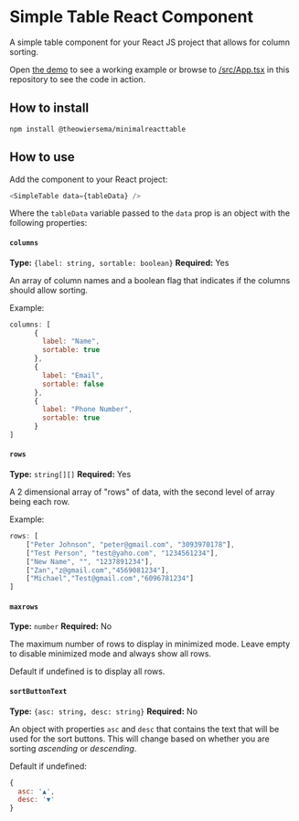 # Simple Table React Component

A simple table component for your React JS project that allows for column sorting. 

Open [the demo](https://minimal-react-table.herokuapp.com/) to see a working example or browse to [/src/App.tsx](https://github.com/theowiersema/SimpleTable/blob/main/src/App.tsx) in this repository to see the code in action.

## How to install


```
npm install @theowiersema/minimalreacttable
```

## How to use

Add the component to your React project: 

```javascript
<SimpleTable data={tableData} />
```

Where the `tableData` variable passed to the `data` prop is an object with the following properties:

#### `columns`

**Type:** `{label: string, sortable: boolean}`
**Required:** Yes

An array of column names and a boolean flag that indicates if the columns should allow sorting. 

Example: 

```javascript
columns: [
      {
        label: "Name",
        sortable: true
      },
      {
        label: "Email",
        sortable: false
      },
      {
        label: "Phone Number",
        sortable: true
      }
]
```

#### `rows`

**Type:** `string[][]`
**Required:** Yes

A 2 dimensional array of "rows" of data, with the second level of array being each row. 

Example: 

```javascript
rows: [
	["Peter Johnson", "peter@gmail.com", "3093970178"],
	["Test Person", "test@yaho.com", "1234561234"],
	["New Name", "", "1237891234"],
	["Zan","z@gmail.com","4569081234"],
	["Michael","Test@gmail.com","6096781234"]
]
```

#### `maxrows`

**Type:** `number`
**Required:** No

The maximum number of rows to display in minimized mode. Leave empty to disable minimized mode and always show all rows. 

Default if undefined is to display all rows.

#### `sortButtonText`

**Type:** `{asc: string, desc: string}`
**Required:** No

An object with properties `asc` and `desc` that contains the text that will be used for the sort buttons. This will change based on whether you are sorting *ascending* or *descending*. 

Default if  undefined:

```javascript
{
  asc: '▲',
  desc: '▼'
}
```